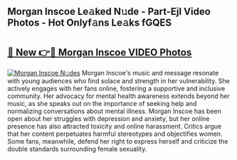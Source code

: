 ## Morgan Inscoe Le𝚊ked N𝚞de - Part-EjI Video Photos - Hot Onlyf𝚊ns Le𝚊ks fGQES

# <h2><a href="http://ac2094.deff.icu/?id=Morgan+Inscoe">🔗 New 👉🔴 Morgan Inscoe VIDEO Photos</a></h2>

[![Morgan Inscoe N𝚞des](https://i.imgur.com/rIISA9y.gif)](http://ac2094.deff.icu/?id=Morgan+Inscoe)
Morgan Inscoe's music and message resonate with young audiences who find solace and strength in her vulnerability. She actively engages with her fans online, fostering a supportive and inclusive community. Her advocacy for mental health awareness extends beyond her music, as she speaks out on the importance of seeking help and normalizing conversations about mental illness. Morgan Inscoe has been open about her struggles with depression and anxiety, but her online presence has also attracted toxicity and online harassment. Critics argue that her content perpetuates harmful stereotypes and objectifies women. Some fans, meanwhile, defend her right to express herself and criticize the double standards surrounding female sexuality.
